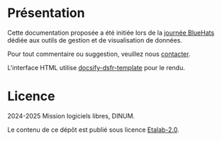 # Présentation

Cette documentation proposée a été initiée lors de la [journée BlueHats](https://code.gouv.fr/fr/bluehats/gestion-et-visualisation-de-donnees-2024/) dédiée aux outils de gestion et de visualisation de données.

Pour tout commentaire ou suggestion, veuillez nous [contacter](https://code.gouv.fr/fr/contact/).

L'interface HTML utilise [docsify-dsfr-template](https://github.com/codegouvfr/docsify-dsfr-template) pour le rendu.

# Licence

2024-2025 Mission logiciels libres, DINUM.

Le contenu de ce dépôt est publié sous licence [Etalab-2.0](LICENSES/Etalab-2.0.md).
